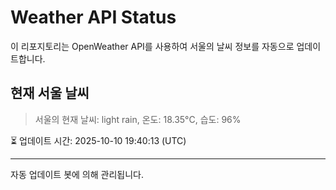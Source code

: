 
# Weather API Status

이 리포지토리는 OpenWeather API를 사용하여 서울의 날씨 정보를 자동으로 업데이트합니다.

## 현재 서울 날씨
> 서울의 현재 날씨: light rain, 온도: 18.35°C, 습도: 96%

⏳ 업데이트 시간: 2025-10-10 19:40:13 (UTC)

---
자동 업데이트 봇에 의해 관리됩니다.
